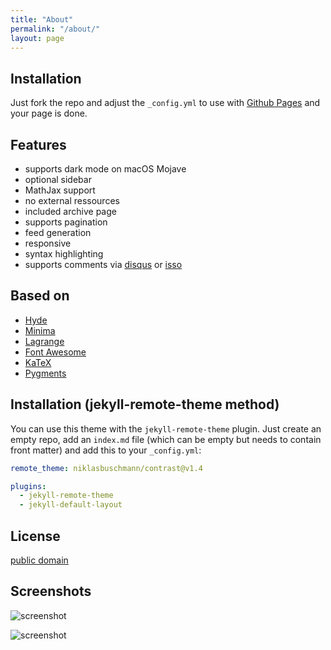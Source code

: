```yaml
---
title: "About"
permalink: "/about/"
layout: page
---
```


## Installation

Just fork the repo and adjust the `_config.yml` to use with [Github Pages](https://pages.github.com/) and your page is done.

## Features

 - supports dark mode on macOS Mojave
 - optional sidebar
 - MathJax support
 - no external ressources
 - included archive page
 - supports pagination
 - feed generation
 - responsive
 - syntax highlighting
 - supports comments via [disqus](https://disqus.com/) or [isso](http://posativ.org/isso/)

## Based on

- [Hyde](https://github.com/poole/hyde)
- [Minima](https://github.com/jekyll/minima)
- [Lagrange](https://github.com/LeNPaul/Lagrange)
- [Font Awesome](http://fontawesome.io/)
- [KaTeX](https://katex.org/)
- [Pygments](https://github.com/richleland/pygments-css)

## Installation (jekyll-remote-theme method)

You can use this theme with the `jekyll-remote-theme` plugin. Just create an empty repo, add an `index.md` file (which can be empty but needs to contain front matter) and add this to your `_config.yml`:

```yaml
remote_theme: niklasbuschmann/contrast@v1.4

plugins:
  - jekyll-remote-theme
  - jekyll-default-layout
```

## License

[public domain](http://unlicense.org/)

## Screenshots

<div class="large" markdown="1">

![screenshot](https://user-images.githubusercontent.com/4943215/61584980-d5d94f00-ab51-11e9-843a-af4ea884d4c5.png)

![screenshot](https://user-images.githubusercontent.com/4943215/61584981-d5d94f00-ab51-11e9-8755-92bf20205879.png)

</div>

